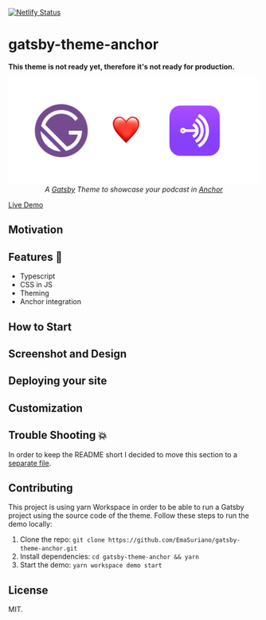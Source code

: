 [![Netlify Status](https://api.netlify.com/api/v1/badges/d472f990-9300-4406-a5a0-388ca0662966/deploy-status)](https://app.netlify.com/sites/gatsby-theme-anchor/deploys)

# gatsby-theme-anchor

**This theme is not ready yet, therefore it's not ready for production.**

<p align="center">
  <a href="https://gatsby-theme-anchor.netlify.com/">
    <img src="./media/cover.jpeg" alt="Cover" />
  </a>
  <br />
  <i>
    A
    <a href="https://www.gatsbyjs.org/">Gatsby</a>
    Theme to showcase your podcast in
    <a href="https://anchor.fm/">Anchor</a>
  </i>
</p>

[Live Demo](https://gatsby-theme-anchor.netlify.com/)

## Motivation

## Features 🤹

- Typescript
- CSS in JS
- Theming
- Anchor integration

## How to Start

## Screenshot and Design

## Deploying your site

## Customization

## Trouble Shooting 💥

In order to keep the README short I decided to move this section to a [separate file](./docs/TROUBLESHOOTING.md).

## Contributing

This project is using yarn Workspace in order to be able to run a Gatsby project using the source code of the theme. Follow these steps to run the demo locally:

1.  Clone the repo: `git clone https://github.com/EmaSuriano/gatsby-theme-anchor.git`
2.  Install dependencies: `cd gatsby-theme-anchor && yarn`
3.  Start the demo: `yarn workspace demo start`

## License

MIT.
